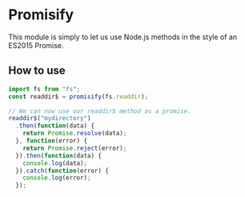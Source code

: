 Promisify
=========
This module is simply to let us use Node.js methods in the style of an ES2015 Promise.

How to use
----------
```js
import fs from "fs";
const readdir$ = promisify(fs.readdir);

// We can now use our readdir$ method as a promise.
readdir$("mydirectory")
  .then(function(data) {
    return Promise.resolve(data);
  }, function(error) {
    return Promise.reject(error);
  }).then(function(data) {
    console.log(data);
  }).catch(function(error) {
    console.log(error);
  });
```
